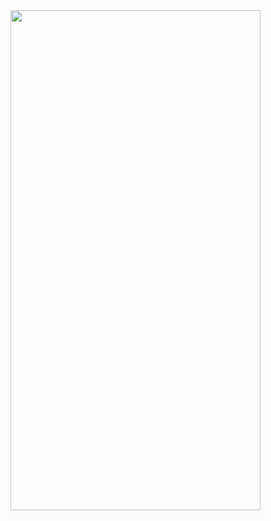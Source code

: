 

<img src="https://github.com/RaymondRaman/HTML-CSS/assets/107023977/6b7dbd17-6f1a-4475-a0dd-b62b3cebf1b8" width="400" height="800">
